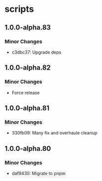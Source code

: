 # scripts

## 1.0.0-alpha.83

### Minor Changes

- c3dbc37: Upgrade deps

## 1.0.0-alpha.82

### Minor Changes

- Force release

## 1.0.0-alpha.81

### Minor Changes

- 330fb09: Many fix and overhaule cleanup

## 1.0.0-alpha.80

### Minor Changes

- daf9430: Migrate to pnpm

